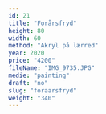 ```yaml
---
id: 21
title: "Forårsfryd"
height: 80
width: 60
method: "Akryl på lærred"
year: 2020
price: "4200"
fileName: "IMG_9735.JPG"
medie: "painting"
draft: "no"
slug: "foraarsfryd"
weight: "340"
---
```

